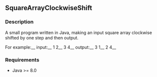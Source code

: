 ## SquareArrayClockwiseShift

### Description
A small program written in Java, making an input square array clockwise shifted by one step and then output.  

For example:__
input:__
1 2__
3 4__
output:__
3 1__
2 4__

### Requirements
- Java >= 8.0



